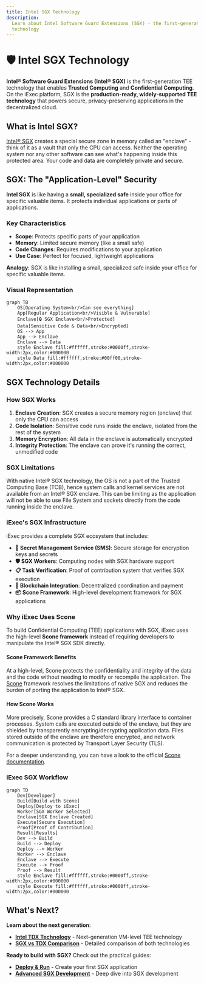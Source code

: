 ```yaml
---
title: Intel SGX Technology
description:
  Learn about Intel Software Guard Extensions (SGX) - the first-generation TEE
  technology
---
```


# 🛡️ Intel SGX Technology

**Intel® Software Guard Extensions (Intel® SGX)** is the first-generation TEE
technology that enables **Trusted Computing** and **Confidential Computing**. On
the iExec platform, SGX is the **production-ready, widely-supported TEE
technology** that powers secure, privacy-preserving applications in the
decentralized cloud.

## What is Intel SGX?

[Intel® SGX](https://software.intel.com/en-us/sgx) creates a special secure
zone in memory called an "enclave" - think of it as a vault that only the CPU
can access. Neither the operating system nor any other software can see what's
happening inside this protected area. Your code and data are completely private
and secure.

## SGX: The "Application-Level" Security

**Intel SGX** is like having a **small, specialized safe** inside your office
for specific valuable items. It protects individual applications or parts of
applications.

### Key Characteristics

- **Scope**: Protects specific parts of your application
- **Memory**: Limited secure memory (like a small safe)
- **Code Changes**: Requires modifications to your application
- **Use Case**: Perfect for focused, lightweight applications

**Analogy**: SGX is like installing a small, specialized safe inside your office
for specific valuable items.

### Visual Representation

```mermaid
graph TB
    OS[Operating System<br/>Can see everything]
    App[Regular Application<br/>Visible & Vulnerable]
    Enclave[🔒 SGX Enclave<br/>Protected]
    Data[Sensitive Code & Data<br/>Encrypted]
    OS --> App
    App --> Enclave
    Enclave --> Data
    style Enclave fill:#ffffff,stroke:#0000ff,stroke-width:2px,color:#000000
    style Data fill:#ffffff,stroke:#00ff00,stroke-width:2px,color:#000000
```

## SGX Technology Details

### How SGX Works

1. **Enclave Creation**: SGX creates a secure memory region (enclave) that only
   the CPU can access
2. **Code Isolation**: Sensitive code runs inside the enclave, isolated from the
   rest of the system
3. **Memory Encryption**: All data in the enclave is automatically encrypted
4. **Integrity Protection**: The enclave can prove it's running the correct,
   unmodified code

### SGX Limitations

With native Intel® SGX technology, the OS is not a part of the Trusted
Computing Base (TCB), hence system calls and kernel services are not available
from an Intel® SGX enclave. This can be limiting as the application will not be
able to use File System and sockets directly from the code running inside the
enclave.

### iExec's SGX Infrastructure

iExec provides a complete SGX ecosystem that includes:

- **🔐 Secret Management Service (SMS)**: Secure storage for encryption keys and
  secrets
- **🛡️ SGX Workers**: Computing nodes with SGX hardware support
- **📋 Task Verification**: Proof of contribution system that verifies SGX
  execution
- **🔗 Blockchain Integration**: Decentralized coordination and payment
- **📦 Scone Framework**: High-level development framework for SGX applications

### Why iExec Uses Scone

To build Confidential Computing (TEE) applications with SGX, iExec uses the
high-level **Scone framework** instead of requiring developers to manipulate the
Intel® SGX SDK directly.

#### Scone Framework Benefits

At a high-level, Scone protects the confidentiality and integrity of the data
and the code without needing to modify or recompile the application. The
[Scone](https://scontain.com/) framework resolves the limitations of native SGX
and reduces the burden of porting the application to Intel® SGX.

#### How Scone Works

More precisely, Scone provides a C standard library interface to container
processes. System calls are executed outside of the enclave, but they are
shielded by transparently encrypting/decrypting application data. Files stored
outside of the enclave are therefore encrypted, and network communication is
protected by Transport Layer Security (TLS).

For a deeper understanding, you can have a look to the official
[Scone documentation](https://sconedocs.github.io/).

### iExec SGX Workflow

```mermaid
graph TD
    Dev[Developer]
    Build[Build with Scone]
    Deploy[Deploy to iExec]
    Worker[SGX Worker Selected]
    Enclave[SGX Enclave Created]
    Execute[Secure Execution]
    Proof[Proof of Contribution]
    Result[Results]
    Dev --> Build
    Build --> Deploy
    Deploy --> Worker
    Worker --> Enclave
    Enclave --> Execute
    Execute --> Proof
    Proof --> Result
    style Enclave fill:#ffffff,stroke:#0000ff,stroke-width:2px,color:#000000
    style Execute fill:#ffffff,stroke:#0000ff,stroke-width:2px,color:#000000
```

## What's Next?

**Learn about the next generation**:

- **[Intel TDX Technology](/get-started/protocol/tee/intel-tdx)** -
  Next-generation VM-level TEE technology
- **[SGX vs TDX Comparison](/get-started/protocol/tee/sgx-vs-tdx)** - Detailed
  comparison of both technologies

**Ready to build with SGX?** Check out the practical guides:

- **[Deploy & Run](/guides/build-iapp/deploy-&-run)** - Create your first SGX
  application
- **[Advanced SGX Development](/guides/build-iapp/advanced/build-your-first-sgx-iapp)** -
  Deep dive into SGX development
